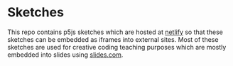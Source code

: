 # Sketches

This repo contains p5js sketches which are hosted at [netlify](https://cid-sketches.netlify.app/) so that these sketches can be embedded as iframes into external sites. Most of these sketches are used for creative coding teaching purposes which are mostly embedded into slides using [slides.com](http://slides.com/sojamo).
